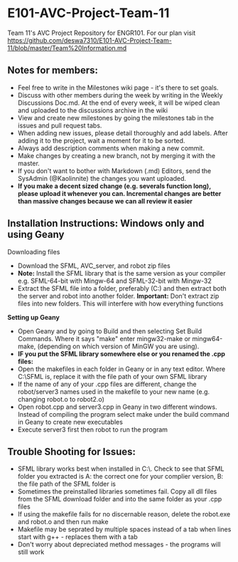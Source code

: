 # E101-AVC-Project-Team-11
Team 11's AVC Project Repository for ENGR101.
For our plan visit https://github.com/deswa7310/E101-AVC-Project-Team-11/blob/master/Team%20Information.md

## Notes for members:
- Feel free to write in the Milestones wiki page - it's there to set goals.
- Discuss with other members during the week by writing in the Weekly Discussions Doc.md. At the end of every week, it will be wiped clean and uploaded to the discussions archive in the wiki
- View and create new milestones by going the milestones tab in the issues and pull request tabs.
- When adding new issues, please detail thoroughly and add labels. After adding it to the project, wait a moment for it to be sorted.
- Always add description comments when making a new commit.
- Make changes by creating a new branch, not by merging it with the master. 
- If you don't want to bother with Markdown (.md) Editors, send the SysAdmin (@Kaolinnite) the changes you want uploaded.
- **If you make a decent sized change (e.g. severals function long), please upload it whenever you can. Incremental changes are better than massive changes because we can all review it easier** 
 
## Installation Instructions: Windows only and using Geany
Downloading files
- Download the SFML, AVC_server, and robot zip files
 - **Note:** Install the SFML library that is the same version as your compiler e.g. SFML-64-bit with Mingw-64 and SFML-32-bit with Mingw-32
- Extract the SFML file into a folder, preferably (C:) and then extract both the server and robot into another folder.
**Important:** Don't extract zip files into new folders. This will interfere with how everything functions


**Setting up Geany**
- Open Geany and by going to Build and then selecting Set Build Commands. Where it says "make" enter mingw32-make or mingw64-make, (depending on which version of MinGW you are using).
- **IF you put the SFML library somewhere else or you renamed the .cpp files:**
 - Open the makefiles in each folder in Geany or in any text editor. Where C:\\SFML is, replace it with the file path of your own SFML library
 - If the name of any of your .cpp files are different, change the robot/server3 names used in the makefile to your new name (e.g. changing robot.o to robot2.o)
- Open robot.cpp and server3.cpp in Geany in two different windows. Instead of compiling the program select make under the build command in Geany to create new executables 
- Execute server3 first then robot to run the program

## Trouble Shooting for Issues:
- SFML library works best when installed in C:\\. Check to see that SFML folder you extracted is A: the correct one for your complier version, B: the file path of the SFML folder is 
- Sometimes the preinstalled libraries sometimes fail. Copy all dll files from the SFML download folder and into the same folder as your .cpp files
- If using the makefile fails for no discernable reason, delete the robot.exe and robot.o and then run make
- Makefile may be seprated by multiple spaces instead of a tab when lines start with g++ - replaces them with a tab
- Don't worry about depreciated method messages - the programs will still work

